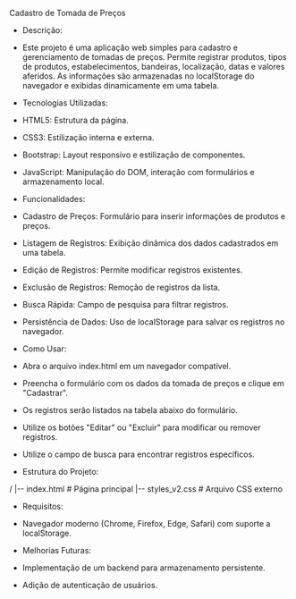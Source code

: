 Cadastro de Tomada de Preços

* Descrição:

- Este projeto é uma aplicação web simples para cadastro e gerenciamento de tomadas de preços. Permite registrar produtos, tipos de produtos, estabelecimentos, bandeiras, localização, datas e valores aferidos. As informações são armazenadas no localStorage do navegador e exibidas dinamicamente em uma tabela.

* Tecnologias Utilizadas:

- HTML5: Estrutura da página.

- CSS3: Estilização interna e externa.

- Bootstrap: Layout responsivo e estilização de componentes.

- JavaScript: Manipulação do DOM, interação com formulários e armazenamento local.

* Funcionalidades:

- Cadastro de Preços: Formulário para inserir informações de produtos e preços.

- Listagem de Registros: Exibição dinâmica dos dados cadastrados em uma tabela.

- Edição de Registros: Permite modificar registros existentes.

- Exclusão de Registros: Remoção de registros da lista.

- Busca Rápida: Campo de pesquisa para filtrar registros.

- Persistência de Dados: Uso de localStorage para salvar os registros no navegador.

* Como Usar:

- Abra o arquivo index.html em um navegador compatível.

- Preencha o formulário com os dados da tomada de preços e clique em "Cadastrar".

- Os registros serão listados na tabela abaixo do formulário.

- Utilize os botões "Editar" ou "Excluir" para modificar ou remover registros.

- Utilize o campo de busca para encontrar registros específicos.

* Estrutura do Projeto:

/
|-- index.html        # Página principal
|-- styles_v2.css     # Arquivo CSS externo

* Requisitos:

- Navegador moderno (Chrome, Firefox, Edge, Safari) com suporte a localStorage.

* Melhorias Futuras:

- Implementação de um backend para armazenamento persistente.

- Adição de autenticação de usuários.
